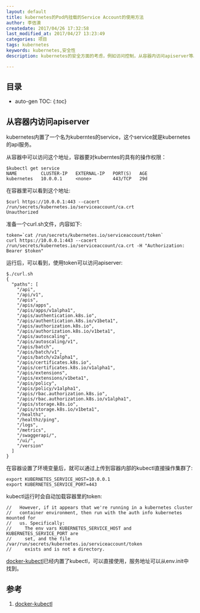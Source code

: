 ```yaml
---
layout: default
title: kubernetes的Pod内挂载的Service Account的使用方法
author: 李佶澳
createdate: 2017/04/26 17:32:58
last_modified_at: 2017/04/27 13:23:49
categories: 项目
tags: kubernetes
keywords: kubernetes,安全性
description: kubernetes的安全方面的考虑，例如访问控制，从容器内访问apiserver等。

---
```


## 目录
* auto-gen TOC:
{:toc}

## 从容器内访问apiserver 

kubernetes内置了一个名为kuberntes的service，这个service就是kubernetes的api服务。

从容器中可以访问这个地址，容器要对kuberntes的具有的操作权限：

	$kubectl get service
	NAME         CLUSTER-IP   EXTERNAL-IP   PORT(S)   AGE
	kubernetes   10.0.0.1     <none>        443/TCP   29d

在容器里可以看到这个地址:

	$curl https://10.0.0.1:443 --cacert /run/secrets/kubernetes.io/serviceaccount/ca.crt
	Unauthorized

准备一个curl.sh文件，内容如下:

	token=`cat /run/secrets/kubernetes.io/serviceaccount/token`
	curl https://10.0.0.1:443 --cacert /run/secrets/kubernetes.io/serviceaccount/ca.crt -H "Authorization: Bearer $token"

运行后，可以看到，使用token可以访问apiserver: 

	$./curl.sh
	{
	  "paths": [
	    "/api",
	    "/api/v1",
	    "/apis",
	    "/apis/apps",
	    "/apis/apps/v1alpha1",
	    "/apis/authentication.k8s.io",
	    "/apis/authentication.k8s.io/v1beta1",
	    "/apis/authorization.k8s.io",
	    "/apis/authorization.k8s.io/v1beta1",
	    "/apis/autoscaling",
	    "/apis/autoscaling/v1",
	    "/apis/batch",
	    "/apis/batch/v1",
	    "/apis/batch/v2alpha1",
	    "/apis/certificates.k8s.io",
	    "/apis/certificates.k8s.io/v1alpha1",
	    "/apis/extensions",
	    "/apis/extensions/v1beta1",
	    "/apis/policy",
	    "/apis/policy/v1alpha1",
	    "/apis/rbac.authorization.k8s.io",
	    "/apis/rbac.authorization.k8s.io/v1alpha1",
	    "/apis/storage.k8s.io",
	    "/apis/storage.k8s.io/v1beta1",
	    "/healthz",
	    "/healthz/ping",
	    "/logs",
	    "/metrics",
	    "/swaggerapi/",
	    "/ui/",
	    "/version"
	  ]
	}

在容器设置了环境变量后，就可以通过上传到容器内部的kubectl直接操作集群了:

	export KUBERNETES_SERVICE_HOST=10.0.0.1
	export KUBERNETES_SERVICE_PORT=443

kubectl运行时会自动加载容器里的token:

	//   However, if it appears that we're running in a kubernetes cluster
	//   container environment, then run with the auth info kubernetes mounted for
	//   us. Specifically:
	//     The env vars KUBERNETES_SERVICE_HOST and KUBERNETES_SERVICE_PORT are
	//     set, and the file /var/run/secrets/kubernetes.io/serviceaccount/token
	//     exists and is not a directory.

[docker-kubectl][1]已经内置了kubectl，可以直接使用，服务地址可以从env.init中找到。

## 参考

1. [docker-kubectl][1]

[1]: docker-kubectl "https://github.com/lijiaocn/docker-kubectl"
